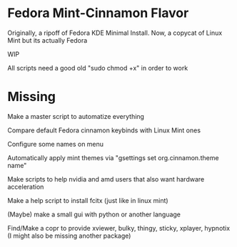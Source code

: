 # Fedora Mint-Cinnamon Flavor 
Originally, a ripoff of Fedora KDE Minimal Install. Now, a copycat of Linux Mint but its actually Fedora

WIP

All scripts need a good old "sudo chmod +x" in order to work

# Missing
Make a master script to automatize everything

Compare default Fedora cinnamon keybinds with Linux Mint ones

Configure some names on menu

Automatically apply mint themes via "gsettings set org.cinnamon.theme name"

Make scripts to help nvidia and amd users that also want hardware acceleration

Make a help script to install fcitx (just like in linux mint)

(Maybe) make a small gui with python or another language

Find/Make a copr to provide xviewer, bulky, thingy, sticky, xplayer, hypnotix (I might also be missing another package)
